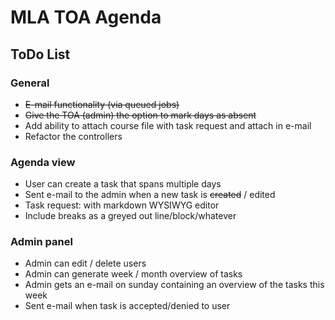 # MLA TOA Agenda

## ToDo List

### General
* ~~E-mail functionality (via queued jobs)~~
* ~~Give the TOA (admin) the option to mark days as absent~~
* Add ability to attach course file with task request and attach in e-mail
* Refactor the controllers

### Agenda view
* User can create a task that spans multiple days
* Sent e-mail to the admin when a new task is ~~created~~ / edited
* Task request: with markdown WYSIWYG editor
* Include breaks as a greyed out line/block/whatever

### Admin panel
* Admin can edit / delete users
* Admin can generate week / month overview of tasks
* Admin gets an e-mail on sunday containing an overview of the tasks this week
* Sent e-mail when task is accepted/denied to user
